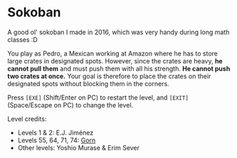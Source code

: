 <script setup>

import CalcEmulator from "../casio-emulator/CalcEmulator.vue"
import sokoban from "../casio-emulator/sokoban.js"

</script>

# Sokoban

<CalcEmulator :program="sokoban"/>

A good ol' sokoban I made in 2016, which was very handy during long math classes :D

You play as Pedro, a Mexican working at Amazon where he has to store large crates in designated spots. However, since the crates are heavy, **he cannot pull them** and must push them with all his strength. **He cannot push two crates at once.** Your goal is therefore to place the crates on their designated spots without blocking them in the corners.

Press `[EXE]` (Shift/Enter on PC) to restart the level, and `[EXIT]` (Space/Escape on PC) to change the level.

Level credits:

- Levels 1 & 2: E.J. Jiménez
- Levels 55, 64, 71, 74: [Gorn](http://www.planet-casio.com/Fr/programmes/programme120-last-soko-ban-gorn-a3.html)
- Other levels: Yoshio Murase & Erim Sever
